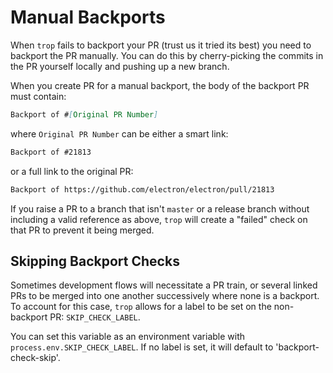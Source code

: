 # Manual Backports

When `trop` fails to backport your PR (trust us it tried its best) you need to backport the PR manually. You can do this by cherry-picking the commits in the PR yourself locally and pushing up a new branch.

When you create PR for a manual backport, the body of the backport PR must contain: 

```markdown
Backport of #[Original PR Number]
```

where `Original PR Number` can be either a smart link:

```markdown
Backport of #21813
```

or a full link to the original PR:

```markdown
Backport of https://github.com/electron/electron/pull/21813
```

If you raise a PR to a branch that isn't `master` or a release branch without including a valid reference as above, `trop` will create a
"failed" check on that PR to prevent it being merged.

## Skipping Backport Checks

Sometimes development flows will necessitate a PR train, or several linked PRs to be merged into one another successively where none is a backport. To account for this case, `trop` allows for a label to be set on the non-backport PR: `SKIP_CHECK_LABEL`.

You can set this variable as an environment variable with `process.env.SKIP_CHECK_LABEL`. If no label is set, it will default to 'backport-check-skip'.
